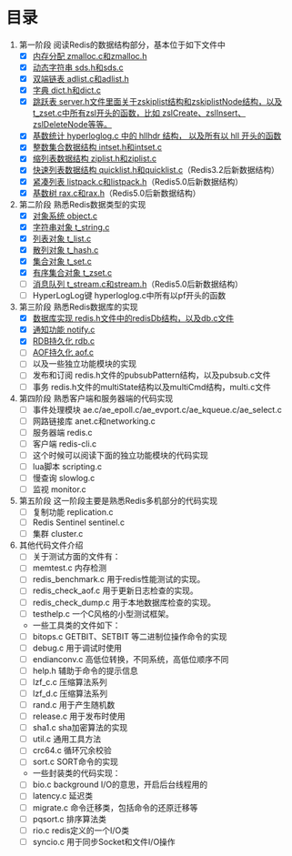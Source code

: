 # 目录

1. 第一阶段 阅读Redis的数据结构部分，基本位于如下文件中
    - [x] [内存分配 zmalloc.c和zmalloc.h](./first_stage/Redis源码-内存分配zmalloc.md)
    - [x] [动态字符串 sds.h和sds.c](./first_stage/Redis源码-动态字符串sds.md)
    - [x] [双端链表 adlist.c和adlist.h](./first_stage/Redis源码-双端链表adlist.md)
    - [x] [字典 dict.h和dict.c](./first_stage/Redis源码-字典dict.md)
    - [x] [跳跃表 server.h文件里面关于zskiplist结构和zskiplistNode结构，以及t_zset.c中所有zsl开头的函数，比如 zslCreate、zslInsert、zslDeleteNode等等。](./first_stage/Redis源码-有序集合zset.md)
    - [x] [基数统计 hyperloglog.c 中的 hllhdr 结构， 以及所有以 hll 开头的函数](./first_stage/Redis源码-基数统计hyperloglog.md)
    - [x] [整数集合数据结构 intset.h和intset.c](./first_stage/Redis源码-整数集合intset.md)
    - [x] [缩列表数据结构 ziplist.h和ziplist.c](./first_stage/Redis源码-压缩列表ziplist.md)
    - [x] [快速列表数据结构 quicklist.h和quicklist.c](./first_stage/Redis源码-快速列表quicklist.md)（Redis3.2后新数据结构）
    - [x] [紧凑列表 listpack.c和listpack.h](./first_stage/Redis源码-紧凑列表listpack.md)（Redis5.0后新数据结构）
    - [x] [基数树 rax.c和rax.h](./first_stage/Redis源码-基数树rax.md)（Redis5.0后新数据结构）
2. 第二阶段 熟悉Redis数据类型的实现
    - [x] [对象系统 object.c](./second_stage/Redis源码-对象系统object.md)
    - [x] [字符串对象 t_string.c](./second_stage/Redis源码-字符串对象string.md)
    - [x] [列表对象 t_list.c](./second_stage/Redis源码-列表对象list.md)
    - [x] [散列对象 t_hash.c](./second_stage/Redis源码-散列对象hash.md)
    - [x] [集合对象 t_set.c](./second_stage/Redis源码-集合对象set.md)
    - [x] [有序集合对象 t_zset.c](./second_stage/Redis源码-有序集合对象zset.md)
    - [ ] [消息队列 t_stream.c和stream.h](./second_stage/Redis源码-消息队列stream.md)（Redis5.0后新数据结构）
    - [ ] HyperLogLog键 hyperloglog.c中所有以pf开头的函数
3. 第三阶段 熟悉Redis数据库的实现
    - [x] [数据库实现 redis.h文件中的redisDb结构，以及db.c文件](./third_stage/Redis源码-数据库的实现.md)
    - [x] [通知功能 notify.c](./third_stage/Redis源码-通知功能notify.md)
    - [x] [RDB持久化 rdb.c](./third_stage/Redis源码-RDB持久化.md)
    - [ ] [AOF持久化 aof.c](./third_stage/Redis源码-AOF持久化.md)
    - [ ] 以及一些独立功能模块的实现
    - [ ] 发布和订阅 redis.h文件的pubsubPattern结构，以及pubsub.c文件
    - [ ] 事务 redis.h文件的multiState结构以及multiCmd结构，multi.c文件
4. 第四阶段 熟悉客户端和服务器端的代码实现
    - [ ] 事件处理模块 ae.c/ae_epoll.c/ae_evport.c/ae_kqueue.c/ae_select.c
    - [ ] 网路链接库 anet.c和networking.c
    - [ ] 服务器端 redis.c
    - [ ] 客户端 redis-cli.c
    - [ ] 这个时候可以阅读下面的独立功能模块的代码实现
    - [ ] lua脚本 scripting.c
    - [ ] 慢查询 slowlog.c
    - [ ] 监视 monitor.c
5. 第五阶段 这一阶段主要是熟悉Redis多机部分的代码实现
    - [ ] 复制功能 replication.c
    - [ ] Redis Sentinel sentinel.c
    - [ ] 集群 cluster.c
6. 其他代码文件介绍
    - [ ] 关于测试方面的文件有：
    - [ ] memtest.c 内存检测
    - [ ] redis_benchmark.c 用于redis性能测试的实现。
    - [ ] redis_check_aof.c 用于更新日志检查的实现。
    - [ ] redis_check_dump.c 用于本地数据库检查的实现。
    - [ ] testhelp.c 一个C风格的小型测试框架。
    - 一些工具类的文件如下：
    - [ ] bitops.c GETBIT、SETBIT 等二进制位操作命令的实现
    - [ ] debug.c 用于调试时使用
    - [ ] endianconv.c 高低位转换，不同系统，高低位顺序不同
    - [ ] help.h 辅助于命令的提示信息
    - [ ] lzf_c.c 压缩算法系列
    - [ ] lzf_d.c 压缩算法系列
    - [ ] rand.c 用于产生随机数
    - [ ] release.c 用于发布时使用
    - [ ] sha1.c sha加密算法的实现
    - [ ] util.c 通用工具方法
    - [ ] crc64.c 循环冗余校验
    - [ ] sort.c SORT命令的实现
    - 一些封装类的代码实现：
    - [ ] bio.c background I/O的意思，开启后台线程用的
    - [ ] latency.c 延迟类
    - [ ] migrate.c 命令迁移类，包括命令的还原迁移等
    - [ ] pqsort.c 排序算法类
    - [ ] rio.c redis定义的一个I/O类
    - [ ] syncio.c 用于同步Socket和文件I/O操作
